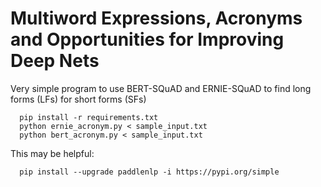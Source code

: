 # Multiword Expressions, Acronyms and Opportunities for Improving Deep Nets


Very simple program to use BERT-SQuAD and ERNIE-SQuAD to find long forms (LFs) for short forms (SFs)
```shell 
  pip install -r requirements.txt
  python ernie_acronym.py < sample_input.txt
  python bert_acronym.py < sample_input.txt
```
This may be helpful:
```shell
  pip install --upgrade paddlenlp -i https://pypi.org/simple
  ```
